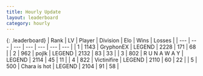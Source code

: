 ```yaml
---
title: Hourly Update
layout: leaderboard
category: hourly
---
```


{: .leaderboard}
| Rank | LV | Player | Division | Elo | Wins | Losses |
| --- | --- | --- | --- | --- | --- | --- |
| <span data-change="0">1</span> | 1143 | <span title="ID: 315148">GryphonEX</span> | LEGEND | <span data-change="0">2228</span> | <span data-change="0">171</span> | <span data-change="0">68</span> |
| <span data-change="0">2</span> | 962 | <span title="ID: 4783">pojlk</span> | LEGEND | <span data-change="0">2132</span> | <span data-change="0">83</span> | <span data-change="0">33</span> |
| <span data-change="1">3</span> | 802 | <span title="ID: 66144">R U N A W A Y</span> | LEGEND | <span data-change="0">2114</span> | <span data-change="0">45</span> | <span data-change="0">11</span> |
| <span data-change="7">4</span> | 822 | <span title="ID: 112242">Victinifire</span> | LEGEND | <span data-change="58">2110</span> | <span data-change="7">60</span> | <span data-change="0">22</span> |
| <span data-change="0">5</span> | 500 | <span title="ID: 382502">Chara is hot</span> | LEGEND | <span data-change="0">2104</span> | <span data-change="0">91</span> | <span data-change="0">58</span> |